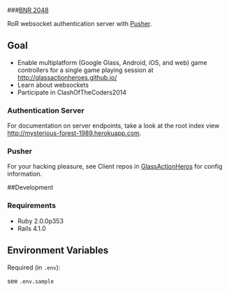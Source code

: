 ###[BNR 2048](http://glassactionheroes.github.io/)

RoR websocket authentication server with [Pusher](http://pusher.com/).

## Goal
* Enable multiplatform (Google Glass, Android, iOS, and web) game controllers for a single game playing session at <http://glassactionheroes.github.io/>
* Learn about websockets
* Participate in ClashOfTheCoders2014

### Authentication Server

For documentation on server endpoints, take a look at the root index view <http://mysterious-forest-1989.herokuapp.com>.

### Pusher

For your hacking pleasure, see Client repos in [GlassActionHeros](https://github.com/GlassActionHeroes) for config information.

##Development

### Requirements

* Ruby 2.0.0p353
* Rails 4.1.0

## Environment Variables

Required (in `.env`):

see `.env.sample`
